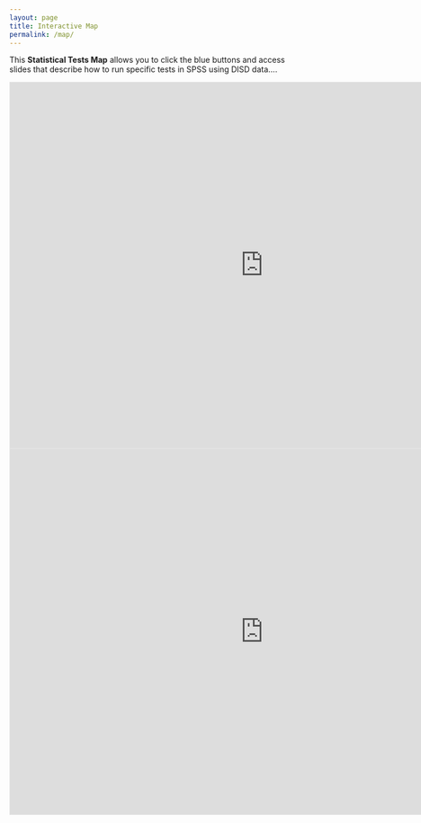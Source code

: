 ```yaml
---
layout: page
title: Interactive Map
permalink: /map/
---
```


This **Statistical Tests Map** allows you to click the blue buttons and access slides that describe how to run specific tests in SPSS using DISD data....


<iframe style="border: 1px solid rgba(0, 0, 0, 0.1);" width="900" height="650" src="https://www.figma.com/embed?embed_host=share&url=https%3A%2F%2Fwww.figma.com%2Ffile%2FUqBaSDGnVeGUacN8r1qeCp%2FChoosing-a-Statistical-Test%3Fnode-id%3D0%253A1%26t%3DUDeqI6IwKvqjEKac-1" allowfullscreen></iframe>


<iframe style="border: 1px solid rgba(0, 0, 0, 0.1);" width="900" height="650" src="https://www.figma.com/embed?embed_host=share&url=https%3A%2F%2Fwww.figma.com%2Ffile%2FvwfvC2vTqyKKBPp29N769n%2FPrototype-Statistical-Tests-Map---DISD%3Fnode-id%3D0%253A1%26t%3DjjD4QOLmyNoHlXz6-1" allowfullscreen></iframe>
